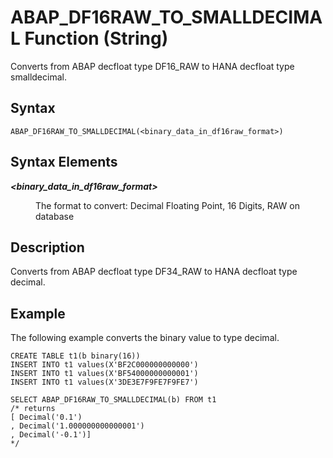 <!-- loio323345041b9343479807a1c3dff38715 -->

# ABAP\_DF16RAW\_TO\_SMALLDECIMAL Function \(String\)

Converts from ABAP decfloat type DF16\_RAW to HANA decfloat type smalldecimal.



<a name="loio323345041b9343479807a1c3dff38715__sql_function_lower_1sql_function_lower_syntax"/>

## Syntax

```
ABAP_DF16RAW_TO_SMALLDECIMAL(<binary_data_in_df16raw_format>)
```



<a name="loio323345041b9343479807a1c3dff38715__section_nxg_cdp_r4b"/>

## Syntax Elements


<dl>
<dt><b>

*<binary\_data\_in\_df16raw\_format\>*

</b></dt>
<dd>

The format to convert: Decimal Floating Point, 16 Digits, RAW on database



</dd>
</dl>



<a name="loio323345041b9343479807a1c3dff38715__sql_function_lower_1sql_function_lower_description"/>

## Description

Converts from ABAP decfloat type DF34\_RAW to HANA decfloat type decimal.



<a name="loio323345041b9343479807a1c3dff38715__sql_function_lower_1sql_function_lower_examples"/>

## Example

The following example converts the binary value to type decimal.

```
CREATE TABLE t1(b binary(16))
INSERT INTO t1 values(X'BF2C000000000000')
INSERT INTO t1 values(X'BF54000000000001')
INSERT INTO t1 values(X'3DE3E7F9FE7F9FE7')

SELECT ABAP_DF16RAW_TO_SMALLDECIMAL(b) FROM t1
/* returns
[ Decimal('0.1')
, Decimal('1.000000000000001')
, Decimal('-0.1')]
*/
```

